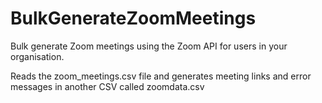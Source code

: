 # BulkGenerateZoomMeetings
Bulk generate Zoom meetings using the Zoom API for users in your organisation.

Reads the zoom_meetings.csv file and generates meeting links and error messages in another CSV called zoomdata.csv
